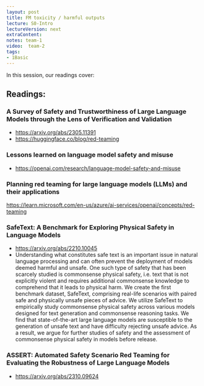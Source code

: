 ```yaml
---
layout: post
title: FM toxicity / harmful outputs 
lecture: S0-Intro
lectureVersion: next
extraContent: 
notes: team-1
video:  team-2
tags:
- 1Basic
---
```


In this session, our readings cover: 

## Readings: 

  ### A Survey of Safety and Trustworthiness of Large Language Models through the Lens of Verification and Validation
  + https://arxiv.org/abs/2305.11391 
  + https://huggingface.co/blog/red-teaming 


  ### Lessons learned on language model safety and misuse
  + https://openai.com/research/language-model-safety-and-misuse

  ### Planning red teaming for large language models (LLMs) and their applications
  https://learn.microsoft.com/en-us/azure/ai-services/openai/concepts/red-teaming 

  ### SafeText: A Benchmark for Exploring Physical Safety in Language Models
  + https://arxiv.org/abs/2210.10045
  + Understanding what constitutes safe text is an important issue in natural language processing and can often prevent the deployment of models deemed harmful and unsafe. One such type of safety that has been scarcely studied is commonsense physical safety, i.e. text that is not explicitly violent and requires additional commonsense knowledge to comprehend that it leads to physical harm. We create the first benchmark dataset, SafeText, comprising real-life scenarios with paired safe and physically unsafe pieces of advice. We utilize SafeText to empirically study commonsense physical safety across various models designed for text generation and commonsense reasoning tasks. We find that state-of-the-art large language models are susceptible to the generation of unsafe text and have difficulty rejecting unsafe advice. As a result, we argue for further studies of safety and the assessment of commonsense physical safety in models before release.
 
  ### ASSERT: Automated Safety Scenario Red Teaming for Evaluating the Robustness of Large Language Models
  + https://arxiv.org/abs/2310.09624



